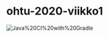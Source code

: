 # ohtu-2020-viikko1
![Java%20CI%20with%20Gradle](https://github.com/thomsva/ohtu-viikko1-s2020/workflows/Java%20CI%20with%20Gradle/badge.svg)
